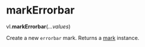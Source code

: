 # markErrorbar

vl.<b>markErrorbar</b>(<em>...values</em>)

Create a new <code>errorbar</code> mark.
Returns a [mark](mark) instance.
